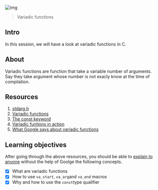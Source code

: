 ![img](https://assets.imaginablefutures.com/media/images/ALX_Logo.max-200x150.png)
> Variadic functions 

## Intro
In this session, we will have a look at variadic functions in C.

## About 
Variadic functions are function that take a variable number of arguments. Say they take argument whose number is not exacly know at the time of compilation. 


## Resources 

1. [stdarg.h](https://en.wikipedia.org/wiki/Stdarg.h)
2. [Variadic functions](https://www.gnu.org/software/libc/manual/html_node/Variadic-Functions.html)
3. [The const keyword](https://www.youtube.com/watch?v=1W4oyuOdXv8)
4. [Variadic funtions in action](https://www.geeksforgeeks.org/variadic-functions-in-c/)
5. [What Google says about variadic functions](https://www.google.com/search?q=variadic+functions+in+c)

## Learning objectives 
After going through the above resources, you should be able to [explain to anyone](https://fs.blog/feynman-learning-technique/) without the help of Goolge the following concepts.


* [X] What are variadic functions
* [X] How to use <code>va_start</code>, <code>va_arg</code>and <code>va_end</code> macros
* [X] Why and how to use the <code>const</code>type qualifier
